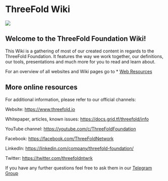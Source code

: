 # ThreeFold Wiki

![](https://images.unsplash.com/photo-1583446773821-e6a69bac8077?ixlib=rb-1.2.1&ixid=eyJhcHBfaWQiOjEyMDd9&auto=format&fit=crop&w=1383&q=80)

## Welcome to the ThreeFold Foundation Wiki!

This Wiki is a gathering of most of our created content in regards to the ThreeFold Foundation.
It features the way we work together, our definitions, our tools, presentations and much more for you to read and learn about.

For an overview of all websites and Wiki pages go to * [Web Resources](/web_resources/README.md)

## More online resources

For additional information, please refer to our official channels:

Website: https://www.threefold.io

Whitepaper, articles, known issues: https://docs.grid.tf/threefold/info

YouTube channel: https://youtube.com/c/ThreeFoldFoundation

Facebook: https://facebook.com/ThreeFoldNetwork

LinkedIn: https://linkedin.com/company/threefold-foundation/

Twitter: https://twitter.com/threefoldntwrk

If you have any further questions feel free to ask them in our [Telegram Group](https://t.me/threefoldnetwork)
